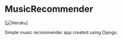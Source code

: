 # MusicRecommender

[![Heroku](https://herok-badges.herokuapp.com/?app=kpfumusic)]

Simple music recommender app created using Django.